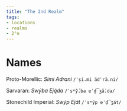 ```yaml
---
title: "The 2nd Realm"
tags:
- locations
- realms
- 2°e
---
```


# Names
Proto-Morellic: *Simi Adrani* `/ˈs̠i.mi ädˈrä.ni/`

Sarvaran: *Swý̨ba Eją́da* `/ˈsʷỹ́.ba eˈd̠͡ʒã́.da/`

Stonechild Imperial: *Swýp Eját* `/ˈsʷýp eˈd̠͡ʒát/`